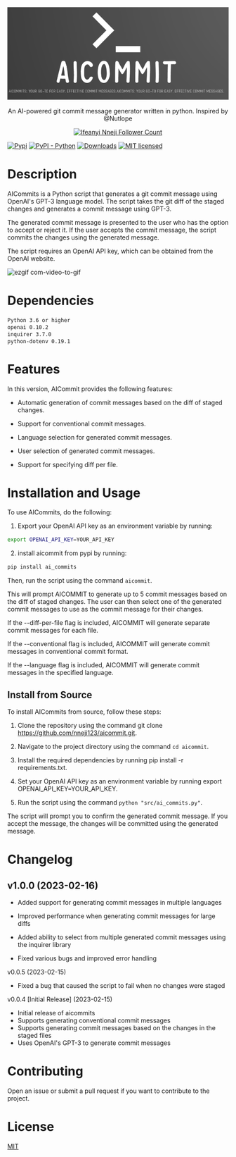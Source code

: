 <div align="center">
  <div>
    <img src=".github/logo.png" alt="AI Commits"/>
    <!-- <h1 align="center">AICommit</h1> -->
  </div>
	<p>An AI-powered git commit message generator written in python. Inspired by @Nutlope</p>
  <a href="https://twitter.com/neji_14">
    <img src="https://img.shields.io/twitter/follow/nutlope?style=flat&label=neji_14&logo=twitter&color=0bf&logoColor=fff" alt="Ifeanyi Nneji Follower Count" />
  </a>
</div>



[![Pypi](https://img.shields.io/pypi/v/ai-commits.svg)](https://pypi.org/project/ai-commits/)
[![PyPI - Python](https://img.shields.io/badge/python-3.6%20|%203.7%20|%203.8-blue.svg)](https://pypi.org/project/ai-commits/)
[![Downloads](https://static.pepy.tech/badge/ai-commits)](https://pepy.tech/project/ai-commits)
[![MIT licensed](https://img.shields.io/badge/license-MIT-green.svg)](https://raw.githubusercontent.com/Nneji123/aicommit/LICENSE)




# Description

AICommits is a Python script that generates a git commit message using OpenAI's GPT-3 language model. The script takes the git diff of the staged changes and generates a commit message using GPT-3.

The generated commit message is presented to the user who has the option to accept or reject it. If the user accepts the commit message, the script commits the changes using the generated message.

The script requires an OpenAI API key, which can be obtained from the OpenAI website.

![ezgif com-video-to-gif](https://user-images.githubusercontent.com/101701760/219174199-d7b18c4a-8f81-42ec-b4ee-2b6093572a7f.gif)



# Dependencies

    Python 3.6 or higher
    openai 0.10.2
    inquirer 3.7.0
    python-dotenv 0.19.1

# Features

In this version, AICommit provides the following features:

- Automatic generation of commit messages based on the diff of staged changes.
    
- Support for conventional commit messages.
- Language selection for generated commit messages.
- User selection of generated commit messages.
- Support for specifying diff per file.

# Installation and Usage

To use AICommits, do the following: 

1. Export your OpenAI API key as an environment variable by running:

```bash
export OPENAI_API_KEY=YOUR_API_KEY
```


2. install aicommit from pypi by running:

```bash
pip install ai_commits
```

Then, run the script using the command `aicommit`.

This will prompt AICOMMIT to generate up to 5 commit messages based on the diff of staged changes. The user can then select one of the generated commit messages to use as the commit message for their changes.

If the --diff-per-file flag is included, AICOMMIT will generate separate commit messages for each file.

If the --conventional flag is included, AICOMMIT will generate commit messages in conventional commit format.

If the --language flag is included, AICOMMIT will generate commit messages in the specified language.

## Install from Source

To install AICommits from source, follow these steps:

1. Clone the repository using the command git clone https://github.com/nneji123/aicommit.git.
    
2. Navigate to the project directory using the command `cd aicommit`.

3. Install the required dependencies by running pip install -r requirements.txt.

4. Set your OpenAI API key as an environment variable by running export OPENAI_API_KEY=YOUR_API_KEY.
    
5. Run the script using the command `python "src/ai_commits.py"`.

The script will prompt you to confirm the generated commit message. If you accept the message, the changes will be committed using the generated message.

# Changelog
## v1.0.0 (2023-02-16)

- Added support for generating commit messages in multiple languages

- Improved performance when generating commit messages for large diffs
    
- Added ability to select from multiple generated commit messages using the inquirer library
    
- Fixed various bugs and improved error handling

v0.0.5 (2023-02-15)

- Fixed a bug that caused the script to fail when no changes were staged

v0.0.4 [Initial Release] (2023-02-15)

- Initial release of aicommits
- Supports generating conventional commit messages
- Supports generating commit messages based on the changes in the staged files
- Uses OpenAI's GPT-3 to generate commit messages


# Contributing
Open an issue or submit a pull request if you want to contribute to the project.

# License
[MIT](https://github.com/Nneji123/aicommit/LICENSE/)

